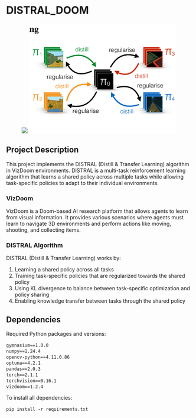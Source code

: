 # DISTRAL_DOOM

<p align="center">
  <img src="1*6ButB0aNnpx0OHBS9dDt7w.gif" width="400" />
  <img src="llustration-of-the-Distral-framework.png" width="400" />
</p>

## Project Description
This project implements the DISTRAL (Distill & Transfer Learning) algorithm in VizDoom environments. DISTRAL is a multi-task reinforcement learning algorithm that learns a shared policy across multiple tasks while allowing task-specific policies to adapt to their individual environments.

### VizDoom
VizDoom is a Doom-based AI research platform that allows agents to learn from visual information. It provides various scenarios where agents must learn to navigate 3D environments and perform actions like moving, shooting, and collecting items.

### DISTRAL Algorithm
DISTRAL (Distill & Transfer Learning) works by:
1. Learning a shared policy across all tasks
2. Training task-specific policies that are regularized towards the shared policy
3. Using KL divergence to balance between task-specific optimization and policy sharing
4. Enabling knowledge transfer between tasks through the shared policy

## Dependencies
Required Python packages and versions:
```
gymnasium==1.0.0
numpy==1.24.4
opencv-python==4.11.0.86
optuna==4.2.1
pandas==2.0.3
torch==2.1.1
torchvision==0.16.1
vizdoom==1.2.4
```

To install all dependencies:
```
pip install -r requirements.txt
```

